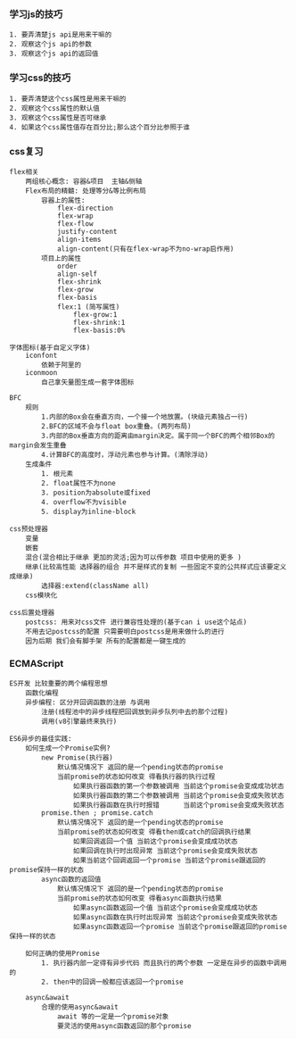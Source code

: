 ### 学习js的技巧
    1. 要弄清楚js api是用来干嘛的
    2. 观察这个js api的参数
    3. 观察这个js api的返回值

### 学习css的技巧
    1. 要弄清楚这个css属性是用来干嘛的
    2. 观察这个css属性的默认值
    3. 观察这个css属性是否可继承
    4. 如果这个css属性值存在百分比;那么这个百分比参照于谁

### css复习
    flex相关
        两组核心概念: 容器&项目  主轴&侧轴
        Flex布局的精髓: 处理等分&等比例布局
            容器上的属性:
                flex-direction
                flex-wrap
                flex-flow
                justify-content
                align-items
                align-content(只有在flex-wrap不为no-wrap启作用)
            项目上的属性
                order
                align-self
                flex-shrink
                flex-grow
                flex-basis
                flex:1 (简写属性)
                    flex-grow:1
                    flex-shrink:1
                    flex-basis:0%

    字体图标(基于自定义字体)
        iconfont
            依赖于阿里的
        iconmoon
            自己拿矢量图生成一套字体图标

    BFC
        规则
            1.内部的Box会在垂直方向，一个接一个地放置。(块级元素独占一行)
            2.BFC的区域不会与float box重叠。(两列布局)
            3.内部的Box垂直方向的距离由margin决定。属于同一个BFC的两个相邻Box的margin会发生重叠
            4.计算BFC的高度时，浮动元素也参与计算。(清除浮动)
        生成条件
            1. 根元素
            2. float属性不为none
            3. position为absolute或fixed
            4. overflow不为visible
            5. display为inline-block

    css预处理器
        变量
        嵌套
        混合(混合相比于继承 更加的灵活;因为可以传参数 项目中使用的更多 )
        继承(比较高性能 选择器的组合 并不是样式的复制 一些固定不变的公共样式应该要定义成继承)
            选择器:extend(className all)
        css模块化

    css后置处理器
        postcss: 用来对css文件 进行兼容性处理的(基于can i use这个站点)
        不用去记postcss的配置 只需要明白postcss是用来做什么的进行
        因为后期 我们会有脚手架 所有的配置都是一键生成的



### ECMAScript
    ES开发 比较重要的两个编程思想
        函数化编程
        异步编程: 区分开回调函数的注册 与调用
            注册(线程池中的异步线程把回调放到异步队列中去的那个过程)
            调用(v8引擎最终来执行)

    ES6异步的最佳实践:
        如何生成一个Promise实例?
            new Promise(执行器)
                默认情况情况下 返回的是一个pending状态的promise
                当前promise的状态如何改变 得看执行器的执行过程
                    如果执行器函数的第一个参数被调用 当前这个promise会变成成功状态
                    如果执行器函数的第二个参数被调用 当前这个promise会变成失败状态
                    如果执行器函数在执行时报错      当前这个promise会变成失败状态
            promise.then ; promise.catch
                默认情况情况下 返回的是一个pending状态的promise
                当前promise的状态如何改变 得看then或catch的回调执行结果
                    如果回调返回一个值 当前这个promise会变成成功状态
                    如果回调在执行时出现异常 当前这个promise会变成失败状态
                    如果当前这个回调返回一个promise 当前这个promise跟返回的promise保持一样的状态
            async函数的返回值
                默认情况情况下 返回的是一个pending状态的promise
                当前promise的状态如何改变 得看async函数执行结果
                    如果async函数返回一个值 当前这个promise会变成成功状态
                    如果async函数在执行时出现异常 当前这个promise会变成失败状态
                    如果async函数返回一个promise 当前这个promise跟返回的promise保持一样的状态

        如何正确的使用Promise
            1. 执行器内部一定得有异步代码 而且执行的两个参数 一定是在异步的函数中调用的
            2. then中的回调一般都应该返回一个promise

        async&await
            合理的使用async&await
                await 等的一定是一个promise对象
                要灵活的使用async函数返回的那个promise